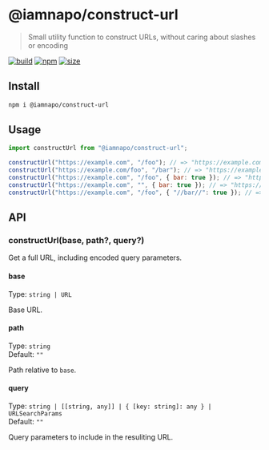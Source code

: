 # @iamnapo/construct-url

> Small utility function to construct URLs, without caring about slashes or encoding

[![build](https://img.shields.io/github/workflow/status/iamnapo/construct-url/ci?style=for-the-badge&logo=github&label=)](https://github.com/iamnapo/construct-url/actions) [![npm](https://img.shields.io/npm/v/@iamnapo/construct-url.svg?style=for-the-badge&logo=npm&label=)](https://www.npmjs.com/package/@iamnapo/construct-url) [![size](https://img.shields.io/bundlephobia/min/@iamnapo/construct-url.svg?style=for-the-badge&label=size)](https://bundlephobia.com/result?p=@iamnapo/construct-url)

## Install

```sh
npm i @iamnapo/construct-url
```

## Usage

```js
import constructUrl from "@iamnapo/construct-url";

constructUrl("https://example.com", "/foo"); // => "https://example.com/foo"
constructUrl("https://example.com/foo", "/bar"); // => "https://example.com/foo/bar"
constructUrl("https://example.com", "/foo", { bar: true }); // => "https://example.com/foo?bar=true"
constructUrl("https://example.com", "", { bar: true }); // => "https://example.com/?bar=true"
constructUrl("https://example.com", "/foo", { "//bar//": true }); // => "https://example.com/foo?%2F%2Fbar%2F%2F=true"
```

## API

### constructUrl(base, path?, query?)

Get a full URL, including encoded query parameters.

#### base

Type: `string | URL`

Base URL.

#### path

Type: `string`\
Default: `""`

Path relative to `base`.

#### query

Type: `string | [[string, any]] | { [key: string]: any } | URLSearchParams`\
Default: `""`

Query parameters to include in the resuliting URL.
